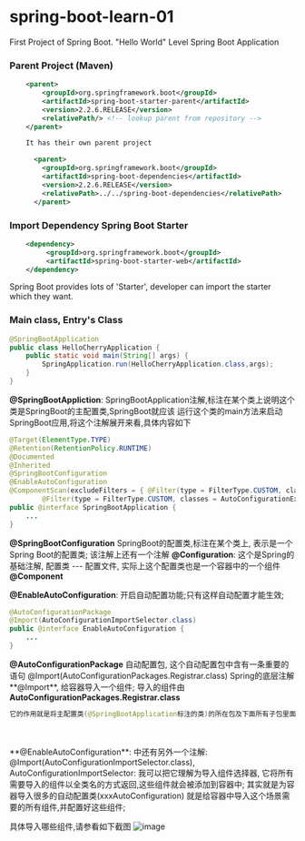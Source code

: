 # spring-boot-learn-01
First Project of Spring Boot.
"Hello World" Level Spring Boot Application

### Parent Project (Maven)
```xml
    <parent>
        <groupId>org.springframework.boot</groupId>
        <artifactId>spring-boot-starter-parent</artifactId>
        <version>2.2.6.RELEASE</version>
        <relativePath/> <!-- lookup parent from repository -->
    </parent>

    It has their own parent project

      <parent>
        <groupId>org.springframework.boot</groupId>
        <artifactId>spring-boot-dependencies</artifactId>
        <version>2.2.6.RELEASE</version>
        <relativePath>../../spring-boot-dependencies</relativePath>
      </parent>
```

### Import Dependency Spring Boot Starter
```xml
    <dependency>
         <groupId>org.springframework.boot</groupId>
         <artifactId>spring-boot-starter-web</artifactId>
    </dependency>
```

Spring Boot provides lots of 'Starter', developer can import the starter which they want.

### Main class, Entry's Class
```java
@SpringBootApplication
public class HelloCherryApplication {
    public static void main(String[] args) {
        SpringApplication.run(HelloCherryApplication.class,args);
    }
}
```

**@SpringBootAppliction**: SpringBootApplication注解,标注在某个类上说明这个类是SpringBoot的主配置类,SpringBoot就应该
运行这个类的main方法来启动SpringBoot应用,将这个注解展开来看,具体内容如下

```java
@Target(ElementType.TYPE)
@Retention(RetentionPolicy.RUNTIME)
@Documented
@Inherited
@SpringBootConfiguration
@EnableAutoConfiguration
@ComponentScan(excludeFilters = { @Filter(type = FilterType.CUSTOM, classes = TypeExcludeFilter.class),
		@Filter(type = FilterType.CUSTOM, classes = AutoConfigurationExcludeFilter.class) })
public @interface SpringBootApplication {
    ...
}
```

**@SpringBootConfiguration** SpringBoot的配置类,标注在某个类上, 表示是一个Spring Boot的配置类; 该注解上还有一个注解
**@Configuration**: 这个是Spring的基础注解, 配置类 --- 配置文件, 实际上这个配置类也是一个容器中的一个组件 **@Component**



**@EnableAutoConfiguration**: 开启自动配置功能;只有这样自动配置才能生效;

```java
@AutoConfigurationPackage
@Import(AutoConfigurationImportSelector.class)
public @interface EnableAutoConfiguration {
    ...
}
```

**@AutoConfigurationPackage** 自动配置包, 这个自动配置包中含有一条重要的语句 @Import(AutoConfigurationPackages.Registrar.class)
Spring的底层注解**@Import**, 给容器导入一个组件; 导入的组件由**AutoConfigurationPackages.Registrar.class**
```java
它的作用就是将主配置类(@SpringBootApplication标注的类)的所在包及下面所有子包里面所有组件扫描到Spring容器中
```


<br/>
<br/>
**@EnableAutoConfiguration**: 中还有另外一个注解:
@Import(AutoConfigurationImportSelector.class), AutoConfigurationImportSelector: 我可以把它理解为导入组件选择器,
它将所有需要导入的组件以全类名的方式返回,这些组件就会被添加到容器中; 其实就是为容器导入很多的自动配置类(xxxAutoConfiguration)
就是给容器中导入这个场景需要的所有组件,并配置好这些组件;

具体导入哪些组件,请参看如下截图
![image](https://github.com/liu-zhenhua-hua/Play-With-SpringBoot/master/spring-boot-learn-01/images/components.png)